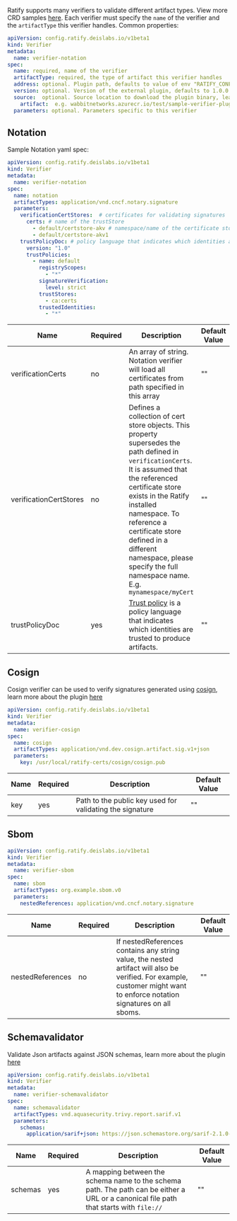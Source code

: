 Ratify supports many verifiers to validate different artifact types. View more CRD samples [here](https://github.com/deislabs/ratify/tree/main/config/samples). Each verifier must specify the `name` of the verifier and the `artifactType` this verifier handles. Common properties:

```yml
apiVersion: config.ratify.deislabs.io/v1beta1
kind: Verifier
metadata:
  name: verifier-notation
spec:
  name: required, name of the verifier
  artifactType: required, the type of artifact this verifier handles
  address: optional. Plugin path, defaults to value of env "RATIFY_CONFIG" or "~/.ratify/plugins"
  version: optional. Version of the external plugin, defaults to 1.0.0. On ratify initialization, the specified version will be validated against the supported plugin version. E.g. The current cosign verifier version can be found here, https://github.com/deislabs/ratify/blob/main/plugins/verifier/cosign/cosign.go#L81C29-L81C35
  source:  optional. Source location to download the plugin binary, learn more at docs/reference/dynamic-plugins.md
    artifact:  e.g. wabbitnetworks.azurecr.io/test/sample-verifier-plugin:v1
  parameters: optional. Parameters specific to this verifier
```
 

## Notation

Sample Notation yaml spec:
```yml
apiVersion: config.ratify.deislabs.io/v1beta1
kind: Verifier
metadata:
  name: verifier-notation
spec:
  name: notation
  artifactTypes: application/vnd.cncf.notary.signature
  parameters:
    verificationCertStores:  # certificates for validating signatures
      certs: # name of the trustStore
        - default/certstore-akv # namespace/name of the certificate store CRD to include in this trustStore
        - default/certstore-akv1 
    trustPolicyDoc: # policy language that indicates which identities are trusted to produce artifacts
      version: "1.0"
      trustPolicies:
        - name: default
          registryScopes:
            - "*"
          signatureVerification:
            level: strict
          trustStores:
            - ca:certs
          trustedIdentities:
            - "*"
```

| Name        | Required | Description | Default Value |
| ----------- | -------- | ----------- | ------------- | 
| verificationCerts      | no    |      An array of string. Notation verifier will load all certificates from path specified in this array        |   ""            |
| verificationCertStores      | no    |    Defines a collection of cert store objects. This property supersedes the path defined in `verificationCerts`. It is assumed that the referenced certificate store exists in the Ratify installed namespace. To reference a certificate store defined in a different namespace, please specify the full namespace name. E.g. `mynamespace/myCert`    |       ""        |
| trustPolicyDoc   | yes     |   [Trust policy](https://github.com/notaryproject/notaryproject/blob/main/specs/trust-store-trust-policy.md) is a policy language that indicates which identities are trusted to produce artifacts.          |     ""    |

## Cosign
Cosign verifier can be used to verify signatures generated using [cosign](https://github.com/sigstore/cosign/), learn more about the plugin [here](https://github.com/deislabs/ratify/tree/main/plugins/verifier/cosign)
```yml
apiVersion: config.ratify.deislabs.io/v1beta1
kind: Verifier
metadata:
  name: verifier-cosign
spec:
  name: cosign
  artifactTypes: application/vnd.dev.cosign.artifact.sig.v1+json
  parameters:
    key: /usr/local/ratify-certs/cosign/cosign.pub
```
| Name        | Required | Description | Default Value |
| ----------- | -------- | ----------- | ------------- | 
| key      | yes    |     Path to the public key used for validating the signature    |   ""            |

## Sbom
```yml
apiVersion: config.ratify.deislabs.io/v1beta1
kind: Verifier
metadata:
  name: verifier-sbom
spec:
  name: sbom
  artifactTypes: org.example.sbom.v0
  parameters: 
    nestedReferences: application/vnd.cncf.notary.signature
```
| Name        | Required | Description | Default Value |
| ----------- | -------- | ----------- | ------------- | 
| nestedReferences      | no    | If nestedReferences contains any string value, the nested artifact will also be verified. For example, customer might want to enforce notation signatures on all sboms.|   ""            |

## Schemavalidator

Validate Json artifacts against JSON schemas, learn more about the plugin [here](https://github.com/deislabs/ratify/tree/main/plugins/verifier/schemavalidator)

```yml
apiVersion: config.ratify.deislabs.io/v1beta1
kind: Verifier
metadata:
  name: verifier-schemavalidator
spec:
  name: schemavalidator
  artifactTypes: vnd.aquasecurity.trivy.report.sarif.v1
  parameters: 
    schemas:
      application/sarif+json: https://json.schemastore.org/sarif-2.1.0-rtm.5.json
```
| Name        | Required | Description | Default Value |
| ----------- | -------- | ----------- | ------------- | 
| schemas      | yes    |     A mapping between the schema name to the schema path. The path can be either a URL or a canonical file path that starts with `file://` |   ""            |
